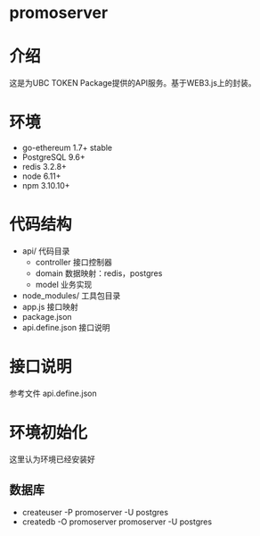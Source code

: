 # promoserver
# 介绍 #
这是为UBC TOKEN Package提供的API服务。基于WEB3.js上的封装。

# 环境 #
  * go-ethereum 1.7+ stable
  * PostgreSQL 9.6+
  * redis 3.2.8+
  * node 6.11+
  * npm 3.10.10+

# 代码结构 #
  * api/ 代码目录
    * controller 接口控制器
    * domain 数据映射：redis，postgres
    * model 业务实现
  * node_modules/ 工具包目录
  * app.js 接口映射
  * package.json 
  * api.define.json 接口说明

# 接口说明 #
参考文件 api.define.json

# 环境初始化 #
这里认为环境已经安装好

## 数据库 ##
  * createuser -P promoserver -U postgres
  * createdb -O promoserver promoserver -U postgres
  

